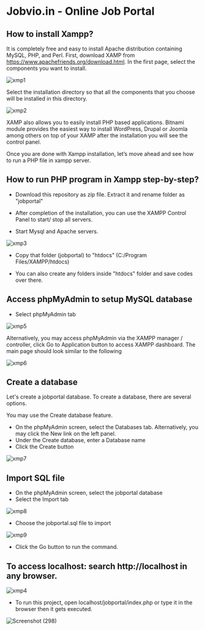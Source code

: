 # Jobvio.in - Online Job Portal

## How to install Xampp?
It is completely free and easy to install Apache distribution containing MySQL, PHP, and Perl. First, download XAMP from https://www.apachefriends.org/download.html. In the first page, select the components you want to install.

![xmp1](https://user-images.githubusercontent.com/83587918/163679429-fbd3084d-7a9a-498b-99d0-b750e9687130.png)

Select the installation directory so that all the components that you choose will be installed in this directory.

![xmp2](https://user-images.githubusercontent.com/83587918/163679479-42947763-34f3-44cb-9dd3-f1ca768f92eb.png)

XAMP also allows you to easily install PHP based applications. Bitnami module provides the easiest way to install WordPress, Drupal or Joomla among others on top of your XAMP after the installation you will see the control panel.

Once you are done with Xampp installation, let’s move ahead and see how to run a PHP file in xampp server.

## How to run PHP program in Xampp step-by-step?
- Download this repository as zip file. Extract it and rename folder as "jobportal"

- After completion of the installation, you can use the XAMPP Control Panel to start/ stop all servers.

- Start Mysql and Apache servers.

![xmp3](https://user-images.githubusercontent.com/83587918/163680203-5a2f78e3-4324-4737-b405-00e0fed00c3d.jpg)

- Copy that folder (jobportal) to "htdocs" (C:/Program Files/XAMPP/htdocs)

- You can also create any folders inside "htdocs" folder and save codes over there.

## Access phpMyAdmin to setup MySQL database
- Select  phpMyAdmin  tab

![xmp5](https://user-images.githubusercontent.com/83587918/163680943-fab2352b-eae9-4485-82b3-87dad7e922f5.png)

Alternatively, you may access  phpMyAdmin  via the XAMPP manager / controller, click  Go to Application  button to access XAMPP dashboard. The main page should look similar to the following

![xmp6](https://user-images.githubusercontent.com/83587918/163681094-54afa2b2-7024-4901-9871-ed572228db0e.png)

## Create a database
Let's create a  jobportal  database. To create a database, there are several options.

You may use the  Create database  feature.
- On the  phpMyAdmin  screen, select the  Databases  tab. Alternatively, you may click the  New  link on the left panel.
- Under the  Create database,  enter a Database name
- Click the  Create  button

![xmp7](https://user-images.githubusercontent.com/83587918/163681284-95167efb-5c74-4253-bf68-908e649963da.png)

## Import SQL file
- On the  phpMyAdmin  screen, select the  jobportal  database
- Select the  Import  tab

![xmp8](https://user-images.githubusercontent.com/83587918/163681358-b0625f30-4e37-4f06-a0d5-0d3acdbac6c5.png)

- Choose the jobportal.sql file to import

![xmp9](https://user-images.githubusercontent.com/83587918/163681424-0342da56-f427-434a-ac4b-be31a9288833.png)

- Click the  Go  button to run the command.

## To access localhost: search http://localhost in any browser.

![xmp4](https://user-images.githubusercontent.com/83587918/163680655-0f1aff0c-8bae-4657-872f-bb841818333a.png)

- To run this project, open localhost/jobportal/index.php or type it in the browser then it gets executed.

![Screenshot (298)](https://user-images.githubusercontent.com/83587918/163680816-c82acd86-da11-4c33-aa1b-f8ba91bb06fc.png)



